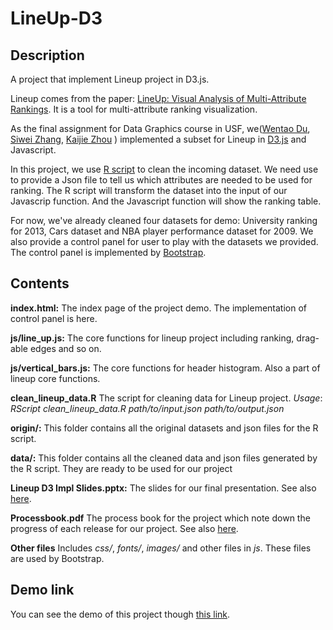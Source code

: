# LineUp-D3
## Description
A project that implement Lineup project in D3.js.

Lineup comes from the paper: [LineUp: Visual Analysis of Multi-Attribute Rankings](http://www.jku.at/cg/content/e152197/e212741/2013_InfoVis_Gratzl_LineUp.pdf). It is a tool for multi-attribute ranking visualization.

As the final assignment for Data Graphics course in USF, we\([Wentao Du](https://github.com/VictorDu), [Siwei Zhang](https://github.com/daniel0128), [Kaijie Zhou](https://github.com/kaijiezhou) \) implemented a subset for Lineup in [D3.js](https://d3js.org/) and Javascript.

In this project, we use [R script](https://www.r-project.org/) to clean the incoming dataset. We need use to provide a Json file to tell us which attributes are needed to be used for ranking. The R script will transform the dataset into the input of our Javascrip function. And the Javascript function will show the ranking table.

For now, we've already cleaned four datasets for demo: University ranking for 2013, Cars dataset and NBA player performance dataset for 2009. We also provide a control panel for user to play with the datasets we provided. The control panel is implemented by [Bootstrap](http://getbootstrap.com/).
## Contents
**index.html:** The index page of the project demo. The implementation of control panel is here.

**js/line_up.js:** The core functions for lineup project including ranking, drag-able edges and so on.

**js/vertical_bars.js:** The core functions for header histogram. Also a part of lineup core functions.

**clean_lineup_data.R** The script for cleaning data for Lineup project. *Usage*: *RScript clean_lineup_data.R path/to/input.json path/to/output.json*

**origin/:** This folder contains all the original datasets and json files for the R script.

**data/:** This folder contains all the cleaned data and json files generated by the R script. They are ready to be used for our project

**Lineup D3 Impl Slides.pptx:** The slides for our final presentation. See also [here](https://docs.google.com/a/dons.usfca.edu/presentation/d/1NqDgILNa2NBvdJZY9Ar2MIBBa_Si_dhg5cbxnQlMGuY/edit?usp=sharing).
 
**Processbook.pdf** The process book for the project which note down the progress of each release for our project. See also [here](https://docs.google.com/a/dons.usfca.edu/document/d/1P7L8JKjeKfg6s4DxLIJXFU6Qo_s0wf4lckfILkLNtjk/edit?usp=sharing).

**Other files** Includes *css/*, *fonts/*, *images/* and other files in *js*. These files are used by Bootstrap.

## Demo link

You can see the demo of this project though [this link](http://victordu.github.io/LineUp-D3/).



